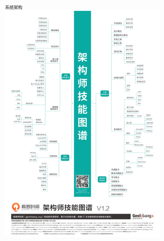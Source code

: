 系统架构![test](https://github.com/alvaxu/cidstudyforum/blob/master/%E6%9E%B6%E6%9E%84%E5%B8%88%E6%8A%80%E8%83%BD%E5%9B%BE%E8%B0%B1.jpg)